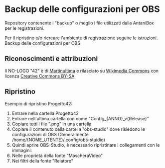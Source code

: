 # Backup delle configurazioni per OBS
Repository contenente i "backup" o meglio i file utilizzati dalla AntaniBox per le registrazioni.

Per il ripristino e/o ricreare l'ambiente di registrazione seguire le istruzioni.
Backup delle configurazioni per OBS

## Riconoscimenti e attribuzioni
Il NO-LOGO "42" è di [Martinultima](https://en.wikipedia.org/wiki/User:Martinultima) e rilasciato su [Wikimedia Commons](https://commons.wikimedia.org/) con licenza [Creative Commons BY-SA](https://creativecommons.org/licenses/by-sa/3.0/deed.en)

## Ripristino

Esempio di ripristino Progetto42:
1. Entrare nella cartella Progetto42
1. Entrare nell'ultima cartella con nome "Config_{ANNO}_v{Release}"
1. Copiare tutti i file ".png" in una cartella
1. Copiare il contenuto della cartella "obs-studio" dove risiedono le configurazioni di OBS (Generalmente /home/{NOME_UTENTE}/.config/obs-stuidio)
1. Quindi aprire OBS-Studio, è necessario ripristinare i collegamenti con le immagini:
  1. Nelle proprietà della fonte "MascheraVideo"
  1. Nei filtri della fonte "Relatore"
